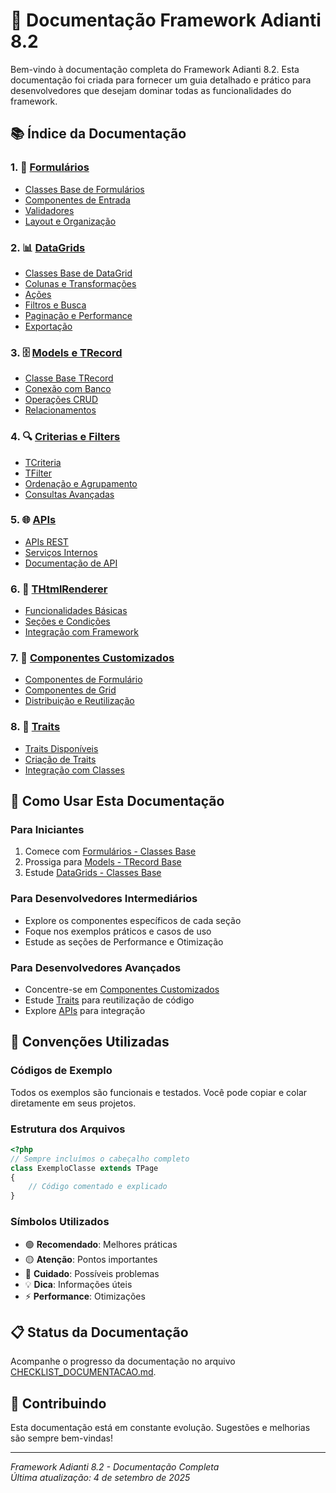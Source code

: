 # 📖 Documentação Framework Adianti 8.2

Bem-vindo à documentação completa do Framework Adianti 8.2. Esta documentação foi criada para fornecer um guia detalhado e prático para desenvolvedores que desejam dominar todas as funcionalidades do framework.

## 📚 Índice da Documentação

### 1. 📝 [Formulários](01-formularios/)
- [Classes Base de Formulários](01-formularios/01-classes-base.md)
- [Componentes de Entrada](01-formularios/02-componentes-entrada.md)
- [Validadores](01-formularios/03-validadores.md)
- [Layout e Organização](01-formularios/04-layout-organizacao.md)

### 2. 📊 [DataGrids](02-datagrids/)
- [Classes Base de DataGrid](02-datagrids/01-classes-base.md)
- [Colunas e Transformações](02-datagrids/02-colunas-transformacoes.md)
- [Ações](02-datagrids/03-acoes.md)
- [Filtros e Busca](02-datagrids/04-filtros-busca.md)
- [Paginação e Performance](02-datagrids/05-paginacao-performance.md)
- [Exportação](02-datagrids/06-exportacao.md)

### 3. 🗄️ [Models e TRecord](03-models/)
- [Classe Base TRecord](03-models/01-trecord-base.md)
- [Conexão com Banco](03-models/02-conexao-banco.md)
- [Operações CRUD](03-models/03-operacoes-crud.md)
- [Relacionamentos](03-models/04-relacionamentos.md)

### 4. 🔍 [Criterias e Filters](04-criterias-filters/)
- [TCriteria](04-criterias-filters/01-tcriteria.md)
- [TFilter](04-criterias-filters/02-tfilter.md)
- [Ordenação e Agrupamento](04-criterias-filters/03-ordenacao-agrupamento.md)
- [Consultas Avançadas](04-criterias-filters/04-consultas-avancadas.md)

### 5. 🌐 [APIs](05-apis/)
- [APIs REST](05-apis/01-apis-rest.md)
- [Serviços Internos](05-apis/02-servicos-internos.md)
- [Documentação de API](05-apis/03-documentacao-api.md)

### 6. 🎨 [THtmlRenderer](06-html-renderer/)
- [Funcionalidades Básicas](06-html-renderer/01-funcionalidades-basicas.md)
- [Seções e Condições](06-html-renderer/02-secoes-condicoes.md)
- [Integração com Framework](06-html-renderer/03-integracao-framework.md)

### 7. 🔧 [Componentes Customizados](07-componentes-customizados/)
- [Componentes de Formulário](07-componentes-customizados/01-componentes-formulario.md)
- [Componentes de Grid](07-componentes-customizados/02-componentes-grid.md)
- [Distribuição e Reutilização](07-componentes-customizados/03-distribuicao-reutilizacao.md)

### 8. 🎯 [Traits](08-traits/)
- [Traits Disponíveis](08-traits/01-traits-disponiveis.md)
- [Criação de Traits](08-traits/02-criacao-traits.md)
- [Integração com Classes](08-traits/03-integracao-classes.md)

## 🎯 Como Usar Esta Documentação

### Para Iniciantes
1. Comece com [Formulários - Classes Base](01-formularios/01-classes-base.md)
2. Prossiga para [Models - TRecord Base](03-models/01-trecord-base.md)
3. Estude [DataGrids - Classes Base](02-datagrids/01-classes-base.md)

### Para Desenvolvedores Intermediários
- Explore os componentes específicos de cada seção
- Foque nos exemplos práticos e casos de uso
- Estude as seções de Performance e Otimização

### Para Desenvolvedores Avançados
- Concentre-se em [Componentes Customizados](07-componentes-customizados/)
- Estude [Traits](08-traits/) para reutilização de código
- Explore [APIs](05-apis/) para integração

## 🔧 Convenções Utilizadas

### Códigos de Exemplo
Todos os exemplos são funcionais e testados. Você pode copiar e colar diretamente em seus projetos.

### Estrutura dos Arquivos
```php
<?php
// Sempre incluímos o cabeçalho completo
class ExemploClasse extends TPage
{
    // Código comentado e explicado
}
```

### Símbolos Utilizados
- 🟢 **Recomendado**: Melhores práticas
- 🟡 **Atenção**: Pontos importantes
- 🔴 **Cuidado**: Possíveis problemas
- 💡 **Dica**: Informações úteis
- ⚡ **Performance**: Otimizações

## 📋 Status da Documentação

Acompanhe o progresso da documentação no arquivo [CHECKLIST_DOCUMENTACAO.md](../CHECKLIST_DOCUMENTACAO.md).

## 🤝 Contribuindo

Esta documentação está em constante evolução. Sugestões e melhorias são sempre bem-vindas!

---

*Framework Adianti 8.2 - Documentação Completa*  
*Última atualização: 4 de setembro de 2025*
